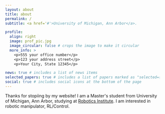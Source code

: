 ```yaml
---
layout: about
title: about
permalink: /
subtitle: <a href='#'>University of Michigan, Ann Arbor</a>.

profile:
  align: right
  image: prof_pic.jpg
  image_circular: false # crops the image to make it circular
  more_info: >
    <p>555 your office number</p>
    <p>123 your address street</p>
    <p>Your City, State 12345</p>

news: true # includes a list of news items
selected_papers: true # includes a list of papers marked as "selected={true}"
social: true # includes social icons at the bottom of the page
---
```


Thanks for stopiing by my website! I am a Master's student from University of Michigan, Ann Arbor, studying at [Robotics Institute]([https://robotics.umich.edu/]). I am interested in robotic manipulator, RL/Control.


